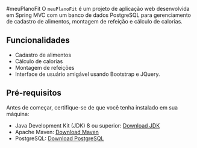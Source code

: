 #meuPlanoFit
O `meuPlanoFit` é um projeto de aplicação web desenvolvida em Spring MVC
com um banco de dados PostgreSQL para gerenciamento de cadastro de alimentos, montagem de refeição e cálculo de calorias.
## Funcionalidades
- Cadastro de alimentos
- Cálculo de calorias
- Montagem de refeições
- Interface de usuário amigável usando Bootstrap e JQuery.
## Pré-requisitos
Antes de começar, certifique-se de que você tenha instalado em sua máquina:
- Java Development Kit (JDK) 8 ou superior: [Download
JDK](https://www.oracle.com/java/technologies/javase-downloads.html)
- Apache Maven: [Download Maven](https://maven.apache.org/download.cgi)
- PostgreSQL: [Download PostgreSQL](https://www.postgresql.org/download/)
